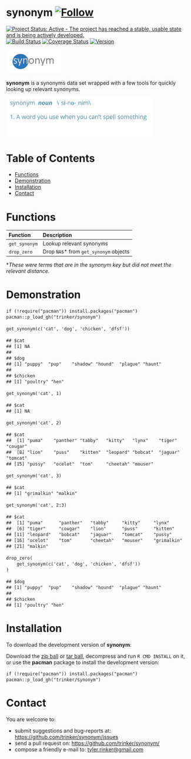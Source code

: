 synonym   [![Follow](https://img.shields.io/twitter/follow/tylerrinker.svg?style=social)](https://twitter.com/intent/follow?screen_name=tylerrinker)
============


[![Project Status: Active - The project has reached a stable, usable
state and is being actively
developed.](http://www.repostatus.org/badges/0.1.0/active.svg)](http://www.repostatus.org/#active)
[![Build
Status](https://travis-ci.org/trinker/synonym.svg?branch=master)](https://travis-ci.org/trinker/synonym)
[![Coverage
Status](https://coveralls.io/repos/trinker/synonym/badge.svg?branch=master)](https://coveralls.io/r/trinker/synonym?branch=master)
<a href="https://img.shields.io/badge/Version-0.0.1-orange.svg"><img src="https://img.shields.io/badge/Version-0.0.1-orange.svg" alt="Version"/></a>
</p>
<img src="inst/synonym_logo/r_synonym.png" width="150" alt="readability Logo">

**synonym** is a synonyms data set wrapped with a few tools for quickly
looking up relevant synonyms.

<img src="inst/synonym_logo/synonym_humor.png" width="400" alt="readability Logo">


Table of Contents
============

-   [Functions](#functions)
-   [Demonstration](#demonstration)
-   [Installation](#installation)
-   [Contact](#contact)

Functions
============


<table>
<thead>
<tr class="header">
<th align="left">Function</th>
<th align="left">Description</th>
</tr>
</thead>
<tbody>
<tr class="odd">
<td align="left"><code>get_synonym</code></td>
<td align="left">Lookup relevant synonyms</td>
</tr>
<tr class="even">
<td align="left"><code>drop_zero</code></td>
<td align="left">Drop <code>NA</code>s* from <code>get_synonym</code> objects</td>
</tr>
</tbody>
</table>

\**These were terms that are in the synonym key but did not meet the
relevant distance.*

Demonstration
=============

    if (!require("pacman")) install.packages("pacman")
    pacman::p_load_gh("trinker/synonym")

    get_synonym(c('cat', 'dog', 'chicken', 'dfsf'))

    ## $cat
    ## [1] NA
    ## 
    ## $dog
    ## [1] "puppy"  "pup"    "shadow" "hound"  "plague" "haunt" 
    ## 
    ## $chicken
    ## [1] "poultry" "hen"

    get_synonym('cat', 1)

    ## $cat
    ## [1] NA

    get_synonym('cat', 2)

    ## $cat
    ##  [1] "puma"    "panther" "tabby"   "kitty"   "lynx"    "tiger"   "cougar" 
    ##  [8] "lion"    "puss"    "kitten"  "leopard" "bobcat"  "jaguar"  "tomcat" 
    ## [15] "pussy"   "ocelot"  "tom"     "cheetah" "mouser"

    get_synonym('cat', 3)

    ## $cat
    ## [1] "grimalkin" "malkin"

    get_synonym('cat', 2:3)

    ## $cat
    ##  [1] "puma"      "panther"   "tabby"     "kitty"     "lynx"     
    ##  [6] "tiger"     "cougar"    "lion"      "puss"      "kitten"   
    ## [11] "leopard"   "bobcat"    "jaguar"    "tomcat"    "pussy"    
    ## [16] "ocelot"    "tom"       "cheetah"   "mouser"    "grimalkin"
    ## [21] "malkin"

    drop_zero(
        get_synonym(c('cat', 'dog', 'chicken', 'dfsf'))
    )

    ## $dog
    ## [1] "puppy"  "pup"    "shadow" "hound"  "plague" "haunt" 
    ## 
    ## $chicken
    ## [1] "poultry" "hen"

Installation
============

To download the development version of **synonym**:

Download the [zip
ball](https://github.com/trinker/synonym/zipball/master) or [tar
ball](https://github.com/trinker/synonym/tarball/master), decompress and
run `R CMD INSTALL` on it, or use the **pacman** package to install the
development version:

    if (!require("pacman")) install.packages("pacman")
    pacman::p_load_gh("trinker/synonym")

Contact
=======

You are welcome to:   
- submit suggestions and bug-reports at: <https://github.com/trinker/synonym/issues>   
- send a pull request on: <https://github.com/trinker/synonym/>  
- compose a friendly e-mail to: <tyler.rinker@gmail.com>
